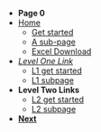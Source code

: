 * **Page 0**
* [Home](/)
    * [Get started](get-started)
    * [A sub-page](docs/a-sub-page)
    * [Excel Download](excel-download.md)
* [*Level One Link*](docs/levelone/)
    * [L1 get started](docs/levelone/level-one-get-started)
    * [L1 subpage](./docs/levelone/level-one-sub-page.md)
* **Level Two Links**
    * [L2 get started](docs/levelone/leveltwo/level-two-get-started)
    * [L2 subpage](./docs/levelone/leveltwo/level-two-sub-page)
* [**Next**](/docs/levelone/level-one-get-started.md) 
